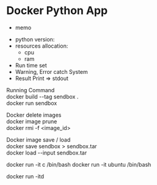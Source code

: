 # Docker Python App   
* memo
 - python version:
 - resources allocation:
	- cpu
	- ram
 - Run time set
 - Warning, Error catch System
 - Result Print => stdout

 Running Command   
 docker build --tag sendbox .   
 docker run sendbox   
   
Docker delete <none> images   
docker image prune   
docker rmi -f <image_id>    
   
Docker image save / load   
docker save sendbox > sendbox.tar   
docker load --input sendbox.tar   

docker run -it c /bin/bash
docker run -it ubuntu /bin/bash

docker run -itd <imagename>
